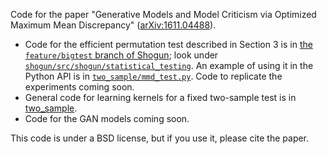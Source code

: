 Code for the paper "Generative Models and Model Criticism via Optimized Maximum Mean Discrepancy" ([arXiv:1611.04488](https://arxiv.org/abs/1611.04488)).

- Code for the efficient permutation test described in Section 3 is in [the `feature/bigtest` branch of Shogun](https://github.com/shogun-toolbox/shogun/tree/feature/bigtest); look under [`shogun/src/shogun/statistical_testing`](https://github.com/shogun-toolbox/shogun/tree/feature/bigtest/src/shogun/statistical_testing). An example of using it in the Python API is in [`two_sample/mmd_test.py`](two_sample/mmd_test.py). Code to replicate the experiments coming soon.
- General code for learning kernels for a fixed two-sample test is in [two_sample](two_sample).
- Code for the GAN models coming soon.

This code is under a BSD license, but if you use it, please cite the paper.
